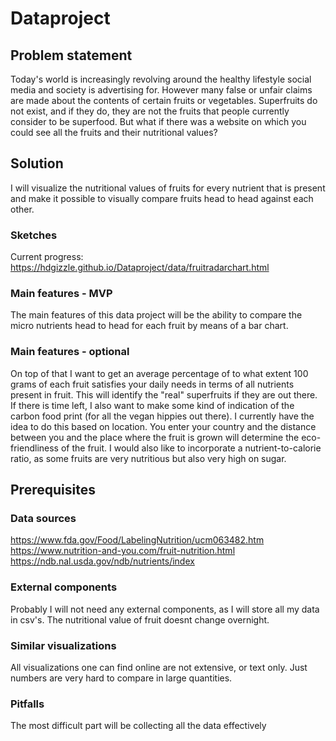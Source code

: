 # Dataproject
## Problem statement
Today's world is increasingly revolving around the healthy lifestyle social media and society is advertising for. However many false or unfair claims are made about the contents of certain fruits or vegetables. Superfruits do not exist, and if they do, they are not the fruits that people currently consider to be superfood. But what if there was a website on which you could see all the fruits and their nutritional values?

## Solution
I will visualize the nutritional values of fruits for every nutrient that is present and make it possible to visually compare fruits head to head against each other. 

### Sketches

Current progress: https://hdgizzle.github.io/Dataproject/data/fruitradarchart.html

### Main features - MVP
The main features of this data project will be the ability to compare the micro nutrients head to head for each fruit by means of a bar chart. 
### Main features - optional
On top of that I want to get an average percentage of to what extent 100 grams of each fruit satisfies your daily needs in terms of all nutrients present in fruit. This will identify the "real" superfruits if they are out there. If there is time left, I also want to make some kind of indication of the carbon food print (for all the vegan hippies out there). I currently have the idea to do this based on location. You enter your country and the distance between you and the place where the fruit is grown will determine the eco-friendliness of the fruit. I would also like to incorporate a nutrient-to-calorie ratio, as some fruits are very nutritious but also very high on sugar. 

## Prerequisites
### Data sources
https://www.fda.gov/Food/LabelingNutrition/ucm063482.htm
https://www.nutrition-and-you.com/fruit-nutrition.html
https://ndb.nal.usda.gov/ndb/nutrients/index
### External components
Probably I will not need any external components, as I will store all my data in csv's. The nutritional value of fruit doesnt change overnight. 
### Similar visualizations
All visualizations one can find online are not extensive, or text only. Just numbers are very hard to compare in large quantities. 
### Pitfalls
The most difficult part will be collecting all the data effectively



